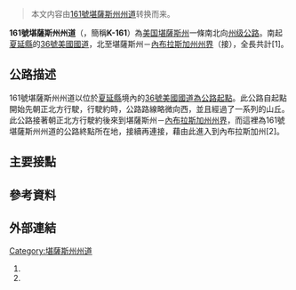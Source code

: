 > 本文内容由[161號堪薩斯州州道](https://zh.wikipedia.org/wiki/161號堪薩斯州州道)转换而来。


**161號堪薩斯州州道**（，簡稱**K-161**）為[美国](../Page/美国.md "wikilink")[堪薩斯州](../Page/堪薩斯州.md "wikilink")一條南北向[州级公路](https://zh.wikipedia.org/wiki/州级公路 "wikilink")。南起[夏延縣](../Page/夏延縣_\(堪薩斯州\).md "wikilink")的[36號美國國道](https://zh.wikipedia.org/wiki/36號美國國道 "wikilink")，北至堪薩斯州－[內布拉斯加州州界](https://zh.wikipedia.org/wiki/內布拉斯加州 "wikilink")（接），全長共計\[1\]。

## 公路描述

161號堪薩斯州州道以位於[夏延縣](../Page/夏延縣_\(堪薩斯州\).md "wikilink")境內的[36號美國國道為公路起點](https://zh.wikipedia.org/wiki/36號美國國道 "wikilink")。此公路自起點開始先朝正北方行駛，行駛約時，公路路線略微向西，並且經過了一系列的山丘。此公路接著朝正北方行駛約後來到堪薩斯州－[內布拉斯加州州界](https://zh.wikipedia.org/wiki/內布拉斯加州 "wikilink")，而這裡為161號堪薩斯州州道的公路終點所在地，接續再連接，藉由此進入到內布拉斯加州\[2\]。

## 主要接點

## 參考資料

## 外部連結

[Category:堪薩斯州州道](https://zh.wikipedia.org/wiki/Category:堪薩斯州州道 "wikilink")

1.
2.